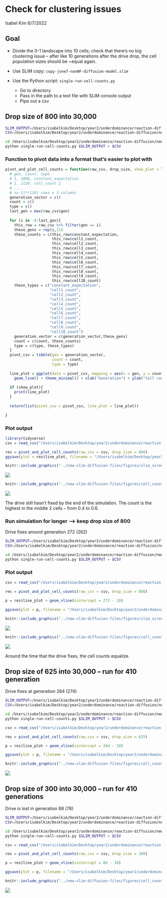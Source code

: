 Check for clustering issues
================
Isabel Kim
6/7/2022

## Goal

-   Divide the 0-1 landscape into 10 cells; check that there’s no big
    clustering issue – after like 10 generations after the drive drop,
    the cell population sizes should be \~equal again.

-   Use SLiM copy: `copy-june7-nonWF-diffusion-model.slim`

-   Use the Python script: `single-run-cell-counts.py`

    -   Go to directory
    -   Pass in the path to a text file with SLiM console output
    -   Pipe out a csv

## Drop size of 800 into 30,000

``` bash
SLIM_OUTPUT=/Users/isabelkim/Desktop/year2/underdominance/reaction-diffusion/new-slim-diffusion-files/text_out/out_m800.txt
CSV=/Users/isabelkim/Desktop/year2/underdominance/reaction-diffusion/new-slim-diffusion-files/csv_out/cell_counts_m800.csv

cd /Users/isabelkim/Desktop/year2/underdominance/reaction-diffusion/new-slim-diffusion-files/
python single-run-cell-counts.py $SLIM_OUTPUT > $CSV
```

### Function to pivot data into a format that’s easier to plot with

``` r
pivot_and_plot_cell_counts = function(raw_csv, drop_size, show_plot = T){
  # gen, count, type
  # 1, 2000, constant_expectation
  # 1, 2120, cell_count_1
  # ....
  # so 11*(110) rows x 3 columns
  generation_vector = c()
  count = c()
  type = c()
  last_gen = max(raw_csv$gen)
  
  for (i in -9:last_gen){
    this_row = raw_csv %>% filter(gen == i)
    these_gens = rep(i,11)
    these_counts = c(this_row$constant_expectation, 
                     this_row$cell1_count,
                     this_row$cell2_count,
                     this_row$cell3_count,
                     this_row$cell4_count,
                     this_row$cell5_count,
                     this_row$cell6_count,
                     this_row$cell7_count,
                     this_row$cell8_count,
                     this_row$cell9_count,
                     this_row$cell10_count)
    these_types = c("constant_expectation", 
                    "cell1_count", 
                    "cell2_count", 
                    "cell3_count", 
                    "cell4_count", 
                    "cell5_count", 
                    "cell6_count",
                    "cell7_count",
                    "cell8_count",
                    "cell9_count",
                    "cell10_count")
    generation_vector = c(generation_vector,these_gens)
    count = c(count, these_counts)
    type = c(type, these_types)
  }
  pivot_csv = tibble(gen = generation_vector,
                     count = count,
                     type = type)
  
  line_plot = ggplot(data = pivot_csv, mapping = aes(x = gen, y = count, color = type)) +
    geom_line() + theme_minimal() + xlab("Generation") + ylab("Cell count") + ggtitle(paste0("Drop size of ",drop_size," into 30,000"))
  
  if (show_plot){
    print(line_plot)
  }
  
  return(list(pivot_csv = pivot_csv, line_plot = line_plot))
  
}
```

### Plot output

``` r
library(tidyverse)
csv = read_csv("/Users/isabelkim/Desktop/year2/underdominance/reaction-diffusion/new-slim-diffusion-files/csv_out/cell_counts_m800.csv")

res = pivot_and_plot_cell_counts(raw_csv = csv, drop_size = 800)
ggsave(plot = res$line_plot, filename = "/Users/isabelkim/Desktop/year2/underdominance/reaction-diffusion/new-slim-diffusion-files/figures/cell_counts_m800.png")
```

``` r
knitr::include_graphics("../new-slim-diffusion-files/figures/slim_screenshot_m800_last_gen.png")
```

![](../new-slim-diffusion-files/figures/slim_screenshot_m800_last_gen.png)<!-- -->

``` r
knitr::include_graphics("../new-slim-diffusion-files/figures/cell_counts_m800.png")
```

![](../new-slim-diffusion-files/figures/cell_counts_m800.png)<!-- -->

The drive still hasn’t fixed by the end of the simulation. The count is
the highest in the middle 2 cells – from 0.4 to 0.6.

### Run simulation for longer –> keep drop size of 800

Drive fixes around generation 272 (262)

``` bash
SLIM_OUTPUT=/Users/isabelkim/Desktop/year2/underdominance/reaction-diffusion/new-slim-diffusion-files/text_out/out_m800.txt
CSV=/Users/isabelkim/Desktop/year2/underdominance/reaction-diffusion/new-slim-diffusion-files/csv_out/cell_counts_m800_run_longer.csv

cd /Users/isabelkim/Desktop/year2/underdominance/reaction-diffusion/new-slim-diffusion-files/
python single-run-cell-counts.py $SLIM_OUTPUT > $CSV
```

### Plot output

``` r
csv = read_csv("/Users/isabelkim/Desktop/year2/underdominance/reaction-diffusion/new-slim-diffusion-files/csv_out/cell_counts_m800_run_longer.csv")

res = pivot_and_plot_cell_counts(raw_csv = csv, drop_size = 800)

p = res$line_plot + geom_vline(xintercept = 272 - 10)

ggsave(plot = p, filename = "/Users/isabelkim/Desktop/year2/underdominance/reaction-diffusion/new-slim-diffusion-files/figures/cell_counts_m800_run_till_gen410.png")
```

``` r
knitr::include_graphics("../new-slim-diffusion-files/figures/slim_screenshot_m800_run_to_410.png")
```

![](../new-slim-diffusion-files/figures/slim_screenshot_m800_run_to_410.png)<!-- -->

``` r
knitr::include_graphics("../new-slim-diffusion-files/figures/cell_counts_m800_run_till_gen410.png")
```

![](../new-slim-diffusion-files/figures/cell_counts_m800_run_till_gen410.png)<!-- -->

Around the time that the drive fixes, the cell counts equalize.

## Drop size of 625 into 30,000 – run for 410 generation

Drive fixes at generation 284 (274)

``` bash
SLIM_OUTPUT=/Users/isabelkim/Desktop/year2/underdominance/reaction-diffusion/new-slim-diffusion-files/text_out/out_m625.txt
CSV=/Users/isabelkim/Desktop/year2/underdominance/reaction-diffusion/new-slim-diffusion-files/csv_out/cell_counts_m625_run_to_gen410.csv

cd /Users/isabelkim/Desktop/year2/underdominance/reaction-diffusion/new-slim-diffusion-files/
python single-run-cell-counts.py $SLIM_OUTPUT > $CSV
```

``` r
csv = read_csv("/Users/isabelkim/Desktop/year2/underdominance/reaction-diffusion/new-slim-diffusion-files/csv_out/cell_counts_m625_run_to_gen410.csv")

res = pivot_and_plot_cell_counts(raw_csv = csv, drop_size = 625)

p = res$line_plot + geom_vline(xintercept = 284 - 10)

ggsave(plot = p, filename = "/Users/isabelkim/Desktop/year2/underdominance/reaction-diffusion/new-slim-diffusion-files/figures/cell_counts_m625_run_till_gen410.png")
```

``` r
knitr::include_graphics("../new-slim-diffusion-files/figures/cell_counts_m625_run_till_gen410.png")
```

![](../new-slim-diffusion-files/figures/cell_counts_m625_run_till_gen410.png)<!-- -->

## Drop size of 300 into 30,000 – run for 410 generations

Drive is lost in generation 88 (78)

``` bash
SLIM_OUTPUT=/Users/isabelkim/Desktop/year2/underdominance/reaction-diffusion/new-slim-diffusion-files/text_out/out_m300.txt
CSV=/Users/isabelkim/Desktop/year2/underdominance/reaction-diffusion/new-slim-diffusion-files/csv_out/cell_counts_m300_run_to_gen410.csv

cd /Users/isabelkim/Desktop/year2/underdominance/reaction-diffusion/new-slim-diffusion-files/
python single-run-cell-counts.py $SLIM_OUTPUT > $CSV
```

``` r
csv = read_csv("/Users/isabelkim/Desktop/year2/underdominance/reaction-diffusion/new-slim-diffusion-files/csv_out/cell_counts_m300_run_to_gen410.csv")

res = pivot_and_plot_cell_counts(raw_csv = csv, drop_size = 300)

p = res$line_plot + geom_vline(xintercept = 88 - 10)

ggsave(plot = p, filename = "/Users/isabelkim/Desktop/year2/underdominance/reaction-diffusion/new-slim-diffusion-files/figures/cell_counts_m300_run_till_gen410.png")
```

``` r
knitr::include_graphics("../new-slim-diffusion-files/figures/cell_counts_m300_run_till_gen410.png")
```

![](../new-slim-diffusion-files/figures/cell_counts_m300_run_till_gen410.png)<!-- -->
